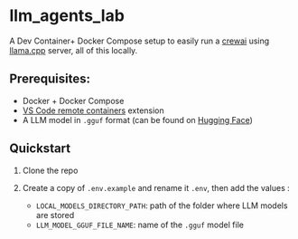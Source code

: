 # llm_agents_lab

A Dev Container+ Docker Compose setup to easily run a [crewai](https://docs.crewai.com/en/introduction) using [llama.cpp](https://github.com/ggml-org/llama.cpp) server, all of this locally.

## Prerequisites: 
- Docker + Docker Compose
- [VS Code remote containers](https://marketplace.visualstudio.com/items?itemName=ms-vscode-remote.remote-containers) extension
- A LLM model in `.gguf` format (can be found on [Hugging Face](https://huggingface.co/models?library=gguf&sort=trending))

## Quickstart

1. Clone the repo

2. Create a copy of `.env.example` and rename it `.env`, then add the values :
    - `LOCAL_MODELS_DIRECTORY_PATH`: path of the folder where LLM models are stored
    - `LLM_MODEL_GGUF_FILE_NAME`: name of the `.gguf` model file